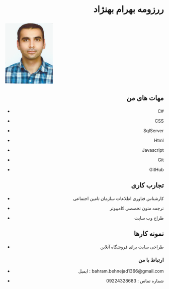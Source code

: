 # <p dir="rtl" align="right">ررزومه بهرام بهنژاد</p>
<img src="profile.png">


## <p dir="rtl" align="right">مهات های من</p>
- <p align="right">C#</p>
- <p align="right">CSS</p>
- <p align="right">SqlServer</p>
- <p align="right">Html</p>
- <p align="right">Javascript</p>
- <p align="right">Git</p>
- <p align="right">GitHub</p>

## <p align="right">تجارب کاری</p>
-    <p align="right">کارشناس فناوری اطلاعات سازمان تامین اجتماعی</p>
-   <p align="right">ترجمه متون تخصصی کامپیوتر</p>
- <p align="right">طراح وب سایت</p>
## <p align="right">نمونه کارها</p>
+ <p align="right">طراحی سایت برای فروشگاه آنلاین</p>
### <p align="right">ارتباط با من</p>
-  <p align="right">ایمیل : bahram.behnejad1366@gmail.com</p>
-  <p align="right">شماره تماس : 09224328683</p>
